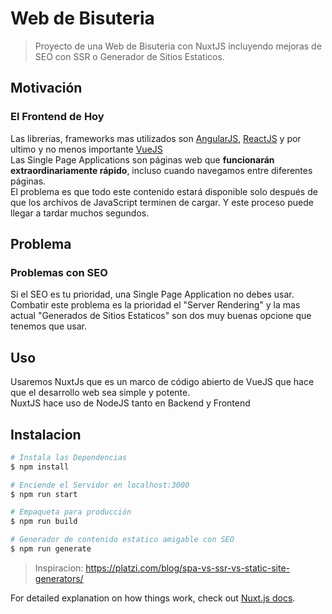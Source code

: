 # Web de Bisuteria

> Proyecto de una Web de Bisuteria con NuxtJS incluyendo mejoras de SEO con SSR o Generador de Sitios Estaticos.

## Motivación

### El Frontend de Hoy 
Las librerias, frameworks mas utilizados son [AngularJS](https://angular.io/), [ReactJS](https://reactjs.org/) y por ultimo y no menos importante [VueJS](https://vuejs.org/) <br />
Las Single Page Applications son páginas web que **funcionarán extraordinariamente rápido**, incluso cuando navegamos entre diferentes páginas. <br />
El problema es que todo este contenido estará disponible solo después de que los archivos de JavaScript terminen de cargar.
Y este proceso puede llegar a tardar muchos segundos.

## Problema

### Problemas con SEO
Si el SEO es tu prioridad, una Single Page Application no debes usar.<br />
Combatir este problema es la prioridad el "Server Rendering" y la mas actual "Generados de Sitios Estaticos" son dos muy buenas opcione que tenemos que usar.

## Uso
Usaremos NuxtJs que es un marco de código abierto de VueJS que hace que el desarrollo web sea simple y potente.<br />
NuxtJS hace uso de NodeJS tanto en Backend y Frontend

## Instalacion

```bash
# Instala las Dependencias
$ npm install

# Enciende el Servidor en localhost:3000
$ npm run start

# Empaqueta para producción
$ npm run build

# Generador de contenido estatico amigable con SEO
$ npm run generate
```

> Inspiracion: https://platzi.com/blog/spa-vs-ssr-vs-static-site-generators/

For detailed explanation on how things work, check out [Nuxt.js docs](https://nuxtjs.org).
